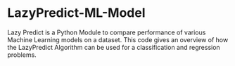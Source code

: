# LazyPredict-ML-Model

Lazy Predict is a Python Module to compare performance of various Machine Learning models on a dataset. This code gives an overview of how the LazyPredict Algorithm can be used for a classification and regression problems.